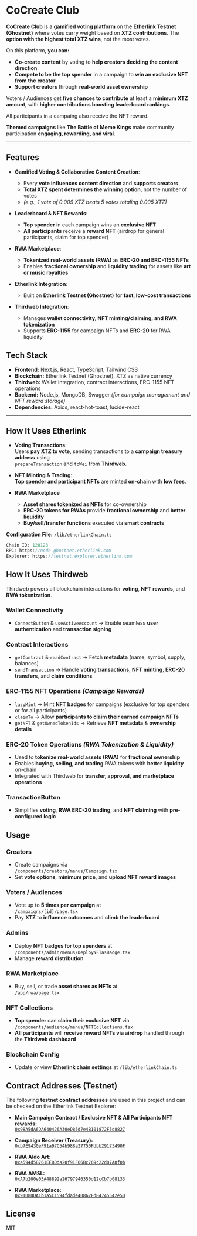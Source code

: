 # CoCreate Club

**CoCreate Club** is a **gamified voting platform** on the **Etherlink Testnet (Ghostnet)** where votes carry weight based on **XTZ contributions**. The **option with the highest total XTZ wins**, not the most votes.  

On this platform, **you can:**  
- **Co-create content** by voting to **help creators deciding the content direction**
- **Compete to be the top spender** in a campaign to **win an exclusive NFT from the creator**  
- **Support creators** through **real-world asset ownership**


Voters / Audiences get **five chances to contribute** at least a **minimum XTZ amount**, with **higher contributions boosting leaderboard rankings**.  

All participants in a campaing also receive the NFT reward.

**Themed campaigns** like **The Battle of Meme Kings** make community participation **engaging, rewarding, and viral**.

---

## Features

- **Gamified Voting & Collaborative Content Creation**:  
  - Every **vote influences content direction** and **supports creators**  
  - **Total XTZ spent determines the winning option**, not the number of votes  
  - *(e.g., 1 vote of 0.009 XTZ beats 5 votes totaling 0.005 XTZ)*  

- **Leaderboard & NFT Rewards**:  
  - **Top spender** in each campaign wins an **exclusive NFT**  
  - **All participants** receive a **reward NFT** (airdrop for general participants, claim for top spender)

- **RWA Marketplace**:  
  - **Tokenized real-world assets (RWA)** as **ERC-20 and ERC-1155 NFTs**  
  - Enables **fractional ownership** and **liquidity trading** for assets like **art or music royalties**  

- **Etherlink Integration**:  
  - Built on **Etherlink Testnet (Ghostnet)** for **fast, low-cost transactions**  

- **Thirdweb Integration**:  
  - Manages **wallet connectivity, NFT minting/claiming, and RWA tokenization**  
  - Supports **ERC-1155** for campaign NFTs and **ERC-20** for RWA liquidity

## Tech Stack

- **Frontend:** Next.js, React, TypeScript, Tailwind CSS  
- **Blockchain:** Etherlink Testnet (Ghostnet), XTZ as native currency  
- **Thirdweb:** Wallet integration, contract interactions, ERC-1155 NFT operations  
- **Backend:** Node.js, MongoDB, Swagger *(for campaign management and NFT reward storage)*  
- **Dependencies:** Axios, react-hot-toast, lucide-react  

---

## How It Uses Etherlink

- **Voting Transactions**:  
  Users **pay XTZ to vote**, sending transactions to a **campaign treasury address** using  
  `prepareTransaction` and `toWei` from **Thirdweb**.

- **NFT Minting & Trading**:  
  **Top spender and participant NFTs** are minted **on-chain** with **low fees**.


- **RWA Marketplace**  
  - **Asset shares tokenized as NFTs** for co-ownership  
  - **ERC-20 tokens for RWAs** provide **fractional ownership** and **better liquidity**  
  - **Buy/sell/transfer functions** executed via **smart contracts**

**Configuration File:** `/lib/etherlinkChain.ts`

```ts
Chain ID: 128123
RPC: https://node.ghostnet.etherlink.com
Explorer: https://testnet.explorer.etherlink.com
```

## How It Uses Thirdweb

Thirdweb powers all blockchain interactions for **voting**, **NFT rewards**, and **RWA tokenization**.

### **Wallet Connectivity**
- `ConnectButton` & `useActiveAccount` → Enable seamless **user authentication** and **transaction signing**

### **Contract Interactions**
- `getContract` & `readContract` → Fetch **metadata** (name, symbol, supply, balances)
- `sendTransaction` → Handle **voting transactions**, **NFT minting**, **ERC-20 transfers**, and **claim conditions**

### **ERC-1155 NFT Operations** *(Campaign Rewards)*
- `lazyMint` → Mint **NFT badges** for campaigns (exclusive for top spenders or for all participants)  
- `claimTo` → Allow **participants to claim their earned campaign NFTs**  
- `getNFT` & `getOwnedTokenIds` → Retrieve **NFT metadata** & **ownership details**

### **ERC-20 Token Operations** *(RWA Tokenization & Liquidity)*
- Used to **tokenize real-world assets (RWA)** for **fractional ownership**  
- Enables **buying, selling, and trading** RWA tokens with **better liquidity** on-chain  
- Integrated with Thirdweb for **transfer, approval, and marketplace operations**

### **TransactionButton**
- Simplifies **voting**, **RWA ERC-20 trading**, and **NFT claiming** with **pre-configured logic**

## Usage

### **Creators**
- Create campaigns via  
  `/components/creators/menus/Campaign.tsx`
- Set **vote options**, **minimum price**, and **upload NFT reward images**

### **Voters / Audiences**
- Vote up to **5 times per campaign** at  
  `/campaigns/[id]/page.tsx`
- Pay **XTZ** to **influence outcomes** and **climb the leaderboard**

### **Admins**
- Deploy **NFT badges for top spenders** at  
  `/components/admin/menus/DeployNFTasBadge.tsx`
- Manage **reward distribution**

### **RWA Marketplace**
- Buy, sell, or trade **asset shares as NFTs** at  
  `/app/rwa/page.tsx`

### **NFT Collections**
- **Top spender** can **claim their exclusive NFT** via  
  `/components/audience/menus/NFTCollections.tsx`
- **All participants** will **receive reward NFTs via airdrop** handled through the **Thirdweb dashboard**

### **Blockchain Config**
- Update or view **Etherlink chain settings** at `/lib/etherlinkChain.ts`

## Contract Addresses (Testnet)

The following **testnet contract addresses** are used in this project and can be checked on the Etherlink Testnet Explorer:

- **Main Campaign Contract / Exclusive NFT & All Participants NFT rewards:**  
  [`0x98A5dA6DA640426A30eD85d7e4B101872F5d8827`](https://testnet.explorer.etherlink.com/address/0x98A5dA6DA640426A30eD85d7e4B101872F5d8827)

- **Campaign Receiver (Treasury):**  
  [`0xb7E9430eF91a97C54b988a27750Fdbb29173490F`](https://testnet.explorer.etherlink.com/address/0xb7E9430eF91a97C54b988a27750Fdbb29173490F)

- **RWA Aldo Art:**  
  [`0xa594d58761EE8Dda20f91F66Bc769c22d07A8f0b`](https://testnet.explorer.etherlink.com/address/0xa594d58761EE8Dda20f91F66Bc769c22d07A8f0b)

- **RWA AMSL:**  
  [`0xA7b200e05A48892a26797946350d12cCb7b08133`](https://testnet.explorer.etherlink.com/address/0xA7b200e05A48892a26797946350d12cCb7b08133)

- **RWA Marketplace:**  
  [`0x9108DDA1b1a5C1594fdade40862Fd84745542e5D`](https://testnet.explorer.etherlink.com/address/0x9108DDA1b1a5C1594fdade40862Fd84745542e5D)


## License

MIT
